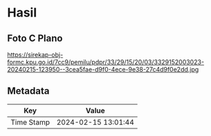 # Hasil

## Foto C Plano

https://sirekap-obj-formc.kpu.go.id/7cc9/pemilu/pdpr/33/29/15/20/03/3329152003023-20240215-123950--3cea5fae-d9f0-4ece-9e38-27c4d9f0e2dd.jpg


## Metadata

| Key        | Value               |
| ---------- | ------------------- |
| Time Stamp | 2024-02-15 13:01:44 |



